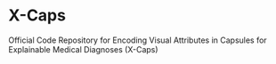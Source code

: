 # X-Caps
Official Code Repository for Encoding Visual Attributes in Capsules for Explainable Medical Diagnoses (X-Caps)
